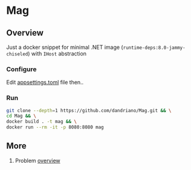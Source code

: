# Mag

## Overview
Just a docker snippet for minimal .NET image (`runtime-deps:8.0-jammy-chiseled`) with `IHost` abstraction

### Configure
Edit [appsettings.toml](appsettings.toml) file then..

### Run
```bash
git clone --depth=1 https://github.com/dandriano/Mag.git && \
cd Mag && \
docker build . -t mag && \
docker run --rm -it -p 8080:8080 mag
```

## More
1. Problem [overview](https://habr.com/ru/companies/lamoda/articles/807179/)